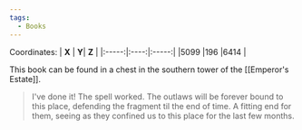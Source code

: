 ```yaml
---
tags:
  - Books
---
```


Coordinates:
| **X** | **Y**| **Z** |
|:-----:|:----:|:-----:|
|5099  |196   |6414  |

This book can be found in a chest in the southern tower of the [[Emperor's Estate]].

> I've done it! The spell worked. The outlaws will be forever bound to this place, defending the fragment til the end of time. A fitting end for them, seeing as they confined us to this place for the last few months.
